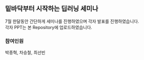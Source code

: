 ## 밑바닥부터 시작하는 딥러닝 세미나
7월 한달동안 간단하게 세미나를 진행하였으며 각자 발표를 진행하였습니다.  
각자 PPT는 본 Repository에 업로드하였습니다.

### 참여인원
박종혁, 차승철, 최선빈

